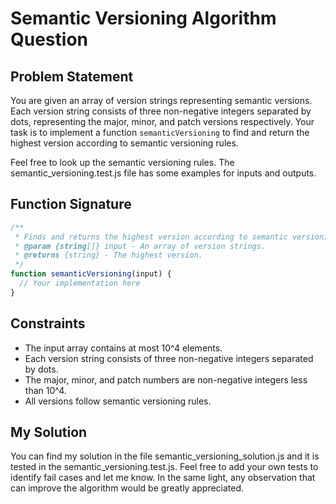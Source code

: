 # Semantic Versioning Algorithm Question

## Problem Statement

You are given an array of version strings representing semantic versions. Each version string consists of three non-negative integers separated by dots, representing the major, minor, and patch versions respectively. Your task is to implement a function `semanticVersioning` to find and return the highest version according to semantic versioning rules.

Feel free to look up the semantic versioning rules.
The semantic_versioning.test.js file has some examples for inputs and outputs.

## Function Signature

```javascript
/**
 * Finds and returns the highest version according to semantic versioning rules.
 * @param {string[]} input - An array of version strings.
 * @returns {string} - The highest version.
 */
function semanticVersioning(input) {
  // Your implementation here
}
```

## Constraints

- The input array contains at most 10^4 elements.
- Each version string consists of three non-negative integers separated by dots.
- The major, minor, and patch numbers are non-negative integers less than 10^4.
- All versions follow semantic versioning rules.

## My Solution

You can find my solution in the file semantic_versioning_solution.js and it is tested in the semantic_versioning.test.js. Feel free to add your own tests to identify fail cases and let me know. In the same light, any observation that can improve the algorithm would be greatly appreciated.
